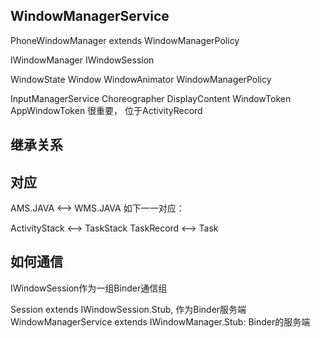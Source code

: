 ## WindowManagerService

PhoneWindowManager extends WindowManagerPolicy

IWindowManager
IWindowSession



WindowState
Window
WindowAnimator
WindowManagerPolicy

InputManagerService
Choreographer
DisplayContent
WindowToken
AppWindowToken 很重要， 位于ActivityRecord



## 继承关系





## 对应

AMS.JAVA <–> WMS.JAVA 如下一一对应：

ActivityStack <–> TaskStack
TaskRecord <–> Task



##  如何通信

IWindowSession作为一组Binder通信组

Session extends IWindowSession.Stub, 作为Binder服务端
WindowManagerService extends IWindowManager.Stub:   Binder的服务端

